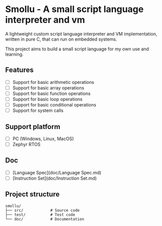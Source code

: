 # Smollu - A small script language interpreter and vm 

A lightweight custom script language interpreter and VM implementation, written in pure C, that can run on embedded systems. 

This project aims to build a small script language for my own use and learning.

## Features

- [ ] Support for basic arithmetic operations
- [ ] Support for basic array operations
- [ ] Support for basic function operations
- [ ] Support for basic loop operations
- [ ] Support for basic conditional operations
- [ ] Support for system calls

## Support platform

- [ ] PC (Windows, Linux, MacOS)
- [ ] Zephyr RTOS

## Doc

- [ ] [Language Spec](doc/Language Spec.md)
- [ ] [Instruction Set](doc/Instruction Set.md)

## Project structure

```
smollu/
├── src/            # Source code
├── test/           # Test code
└── doc/            # Documentation
```
